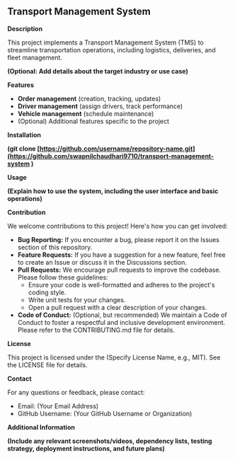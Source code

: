 ## Transport Management System

**Description**

This project implements a Transport Management System (TMS) to streamline transportation operations, including logistics, deliveries, and fleet management. 

**(Optional: Add details about the target industry or use case)**

**Features**

* **Order management** (creation, tracking, updates)
* **Driver management** (assign drivers, track performance)
* **Vehicle management** (schedule maintenance)
* (Optional) Additional features specific to the project

**Installation**

**(git clone [https://github.com/username/repository-name.git](https://github.com/swapnilchaudhari9710/transport-management-system )**

**Usage**

**(Explain how to use the system, including the user interface and basic operations)**

**Contribution**

We welcome contributions to this project! Here's how you can get involved:

* **Bug Reporting:** If you encounter a bug, please report it on the Issues section of this repository.
* **Feature Requests:** If you have a suggestion for a new feature, feel free to create an Issue or discuss it in the Discussions section.
* **Pull Requests:** We encourage pull requests to improve the codebase. Please follow these guidelines:
    * Ensure your code is well-formatted and adheres to the project's coding style.
    * Write unit tests for your changes.
    * Open a pull request with a clear description of your changes.
* **Code of Conduct:** (Optional, but recommended) We maintain a Code of Conduct to foster a respectful and inclusive development environment. Please refer to the CONTRIBUTING.md file for details.

**License**

This project is licensed under the (Specify License Name, e.g., MIT). See the LICENSE file for details.

**Contact**

For any questions or feedback, please contact:

* Email: (Your Email Address)
* GitHub Username: (Your GitHub Username or Organization)

**Additional Information**

**(Include any relevant screenshots/videos, dependency lists, testing strategy, deployment instructions, and future plans)**
